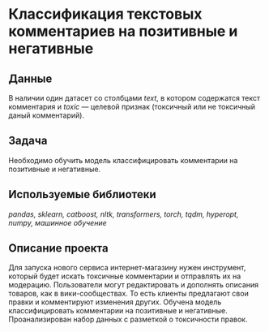 # Классификация текстовых комментариев на позитивные и негативные


## Данные

В наличии один датасет со столбцами *text*, в котором содержатся текст комментария и  *toxic* — целевой признак (токсичный или не токсичный даный комментарий).

## Задача
Необходимо обучить модель классифицировать комментарии на позитивные и негативные.

## Используемые библиотеки
*pandas, sklearn, catboost, nltk, transformers, torch, tqdm, hyperopt, numpy, машинное обучение*

## Описание проекта
Для запуска нового сервиса интернет-магазину нужен инструмент, который будет искать токсичные комментарии и отправлять их на модерацию. Пользователи могут редактировать и дополнять описания товаров, как в вики-сообществах. То есть клиенты предлагают свои правки и комментируют изменения других. 
Обучена модель классифицировать комментарии на позитивные и негативные. Проанализирован набор данных с разметкой о токсичности правок.
